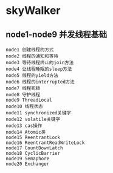 # skyWalker

## node1-node9 并发线程基础
    node1 创建线程的方式
    node2 线程的通知和等待
    node3 等待线程终止的join方法
    node4 让线程睡眠的sleep方法
    node5 线程的yield方法
    node6 线程的interrupted方法
    node7 线程死锁
    node8 守护线程
    node9 ThreadLocal
    node10 线程状态
    node11 synchronized关键字
    node12 volatile关键字
    node13 cas操作
    node14 Atomic类
    node15 ReentrantLock
    node16 ReentrantReadWriteLock
    node17 CountDownLatch
    node18 CyclicBarrier
    node19 Semaphore
    node20 Exchanger
    